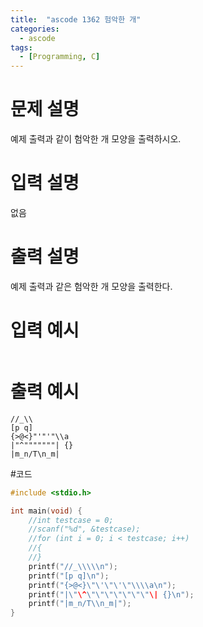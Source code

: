 ```yaml
---
title:  "ascode 1362 험악한 개"
categories:
  - ascode
tags:
  - [Programming, C]
---
```


# 문제 설명
예제 출력과 같이 험악한 개 모양을 출력하시오.
# 입력 설명
없음
# 출력 설명
예제 출력과 같은 험악한 개 모양을 출력한다.
# 입력 예시
```
```
# 출력 예시
```
//_\\
[p q]     
{>@<}"'"'"\\a
|"^"""""""| {}
|m_n/T\n_m|
```
#코드
```c
#include <stdio.h>

int main(void) {
	//int testcase = 0;
	//scanf("%d", &testcase);
	//for (int i = 0; i < testcase; i++)
	//{
	//}
	printf("//_\\\\\n");
	printf("[p q]\n");
	printf("{>@<}\"\'\"\'\"\\\\a\n");
	printf("|\"\^\"\"\"\"\"\"\"\| {}\n");
	printf("|m_n/T\\n_m|");
}
```

